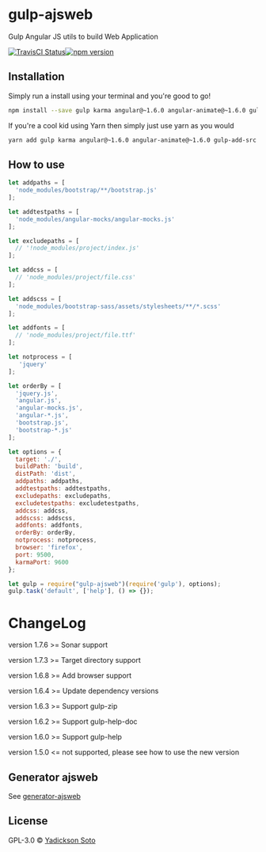 gulp-ajsweb
===========

Gulp Angular JS utils to build Web Application

[![TravisCI Status](https://travis-ci.org/yadickson/gulp-ajsweb.svg)](https://travis-ci.org/yadickson/gulp-ajsweb)[![npm version](https://badge.fury.io/js/gulp-ajsweb.svg)](https://badge.fury.io/js/gulp-ajsweb)

Installation
------------

Simply run a install using your terminal and you're good to go!

```bash
npm install --save gulp karma angular@~1.6.0 angular-animate@~1.6.0 gulp-add-src gulp-imagemin gulp-ngdocs-components gulp-order gulp-sass gulp-ajsweb
```

If you're a cool kid using Yarn then simply just use yarn as you would

```bash
yarn add gulp karma angular@~1.6.0 angular-animate@~1.6.0 gulp-add-src gulp-imagemin gulp-ngdocs-components gulp-order gulp-sass gulp-ajsweb
```

How to use
----------

```JavaScript
let addpaths = [
  'node_modules/bootstrap/**/bootstrap.js'
];

let addtestpaths = [
  'node_modules/angular-mocks/angular-mocks.js'
];

let excludepaths = [
  // '!node_modules/project/index.js'
];

let addcss = [
  // 'node_modules/project/file.css'
];

let addscss = [
  'node_modules/bootstrap-sass/assets/stylesheets/**/*.scss'
];

let addfonts = [
  // 'node_modules/project/file.ttf'
];

let notprocess = [
   'jquery'
];

let orderBy = [
  'jquery.js',
  'angular.js',
  'angular-mocks.js',
  'angular-*.js',
  'bootstrap.js',
  'bootstrap-*.js'
];

let options = {
  target: './',
  buildPath: 'build',
  distPath: 'dist',
  addpaths: addpaths,
  addtestpaths: addtestpaths,
  excludepaths: excludepaths,
  excludetestpaths: excludetestpaths,
  addcss: addcss,
  addscss: addscss,
  addfonts: addfonts,
  orderBy: orderBy,
  notprocess: notprocess,
  browser: 'firefox',
  port: 9500,
  karmaPort: 9600
};

let gulp = require("gulp-ajsweb")(require('gulp'), options);
gulp.task('default', ['help'], () => {});
```

ChangeLog
=========

version 1.7.6 >= Sonar support

version 1.7.3 >= Target directory support

version 1.6.8 >= Add browser support

version 1.6.4 >= Update dependency versions

version 1.6.3 >= Support gulp-zip

version 1.6.2 >= Support gulp-help-doc

version 1.6.0 >= Support gulp-help

version 1.5.0 <= not supported, please see how to use the new version

Generator ajsweb
----------------

See [generator-ajsweb](https://github.com/yadickson/generator-ajsweb)

License
-------

GPL-3.0 © [Yadickson Soto](https://github.com/yadickson)
